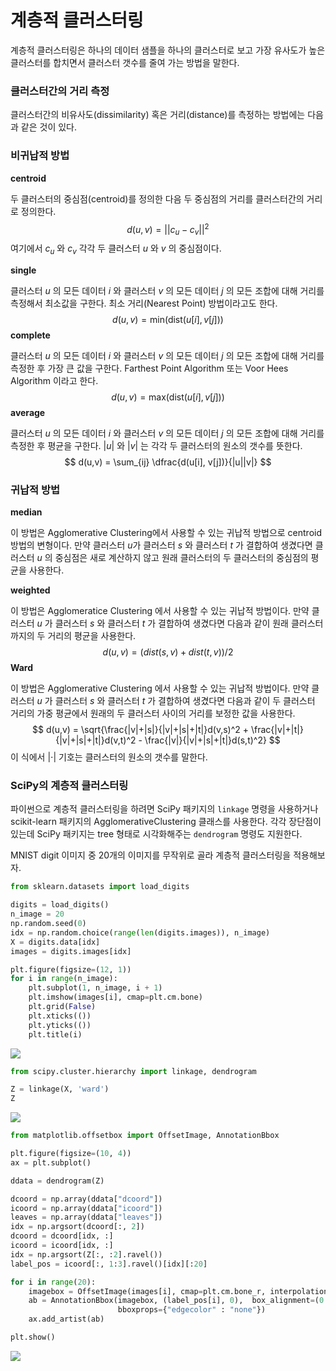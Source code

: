 # 계층적 클러스터링

계층적 클러스터링은 하나의 데이터 샘플을 하나의 클러스터로 보고 가장 유사도가 높은 클러스터를 합치면서 클러스터 갯수를 줄여 가는 방법을 말한다.



### 클러스터간의 거리 측정

클러스터간의 비유사도(dissimilarity) 혹은 거리(distance)를 측정하는 방법에는 다음과 같은 것이 있다.



### 비귀납적 방법

**centroid**

두 클러스터의 중심점(centroid)를 정의한 다음 두 중심점의 거리를 클러스터간의 거리로 정의한다.
$$
d(u, v) = || c_u - c_v ||^2
$$
여기에서 $c_u$ 와 $c_v$ 각각 두 클러스터 $u$ 와 $v$ 의 중심점이다.

**single**

클러스터 $u$ 의 모든 데이터 $i$ 와 클러스터 $v$ 의 모든 데이터 $j$ 의 모든 조합에 대해 거리를 측정해서 최소값을 구한다. 최소 거리(Nearest Point) 방법이라고도 한다.
$$
d(u,v) = \text{min}(\text{dist}(u[i], v[j]))
$$
**complete**

클러스터 $u$ 의 모든 데이터 $i$ 와 클러스터 $v$ 의 모든 데이터 $j$ 의 모든 조합에 대해 거리를 측정한 후 가장 큰 값을 구한다. Farthest Point Algorithm 또는 Voor Hees Algorithm 이라고 한다.
$$
d(u,v) = \text{max}(\text{dist}(u[i], v[j]))
$$
**average**

클러스터 $u$ 의 모든 데이터 $i$ 와 클러스터 $v$ 의 모든 데이터 $j$ 의 모든 조합에 대해 거리를 측정한 후 평균을 구한다. $|u|$ 와 $|v|$ 는 각각 두 클러스터의 원소의 갯수를 뜻한다.
$$
d(u,v) = \sum_{ij} \dfrac{d(u[i], v[j])}{|u||v|}
$$

### 귀납적 방법

**median**

이 방법은 Agglomerative Clustering에서 사용할 수 있는 귀납적 방법으로 centroid 방법의 변형이다.  만약 클러스터 $u$가 클러스터 $s$ 와 클러스터 $t$ 가 결합하여 생겼다면 클러스터 $u$ 의 중심점은 새로 계산하지 않고 원래 클러스터의 두 클러스터의 중심점의 평균을 사용한다.

**weighted**

이 방법은 Agglomeratice Clustering 에서 사용할 수 있는 귀납적 방법이다. 만약 클러스터 $u$ 가 클러스터 $s$ 와 클러스터 $t$ 가 결합하여 생겼다면 다음과 같이 원래 클러스터까지의 두 거리의 평균을 사용한다. 
$$
d(u,v) = (dist(s,v) + dist(t,v))/2
$$
**Ward**

이 방법은 Agglomerative Clustering 에서 사용할 수 있는 귀납적 방법이다. 만약 클러스터 $u$ 가 클러스터 $s$ 와 클러스터 $t$ 가 결합하여 생겼다면 다음과 같이 두 클러스터 거리의 가중 평균에서 원래의 두 클러스터 사이의 거리를 보정한 값을 사용한다.
$$
d(u,v) = \sqrt{\frac{|v|+|s|}{|v|+|s|+|t|}d(v,s)^2 + \frac{|v|+|t|}{|v|+|s|+|t|}d(v,t)^2 - \frac{|v|}{|v|+|s|+|t|}d(s,t)^2}
$$
이 식에서 $|\cdot|$ 기호는 클러스터의 원소의 갯수를 말한다.

### SciPy의 계층적 클러스터링

파이썬으로 계층적 클러스터링을 하려면 SciPy 패키지의 `linkage` 명령을 사용하거나 scikit-learn 패키지의 AgglomerativeClustering 클래스를 사용한다. 각각 장단점이 있는데 SciPy 패키지는 tree 형태로 시각화해주는 `dendrogram` 명령도 지원한다.

MNIST digit 이미지 중 20개의 이미지를 무작위로 골라 계층적 클러스터링을 적용해보자.

```python
from sklearn.datasets import load_digits

digits = load_digits()
n_image = 20
np.random.seed(0)
idx = np.random.choice(range(len(digits.images)), n_image)
X = digits.data[idx]
images = digits.images[idx]

plt.figure(figsize=(12, 1))
for i in range(n_image):
    plt.subplot(1, n_image, i + 1)
    plt.imshow(images[i], cmap=plt.cm.bone)
    plt.grid(False)
    plt.xticks(())
    plt.yticks(())
    plt.title(i)
```

![](https://user-images.githubusercontent.com/17154958/50967933-f37f8900-151c-11e9-9252-1600333e9f4e.png)

```python
from scipy.cluster.hierarchy import linkage, dendrogram

Z = linkage(X, 'ward')
Z
```

![](https://user-images.githubusercontent.com/17154958/50967957-072aef80-151d-11e9-938b-08bccb2acd97.png)

```python
from matplotlib.offsetbox import OffsetImage, AnnotationBbox

plt.figure(figsize=(10, 4))
ax = plt.subplot()

ddata = dendrogram(Z)

dcoord = np.array(ddata["dcoord"])
icoord = np.array(ddata["icoord"])
leaves = np.array(ddata["leaves"])
idx = np.argsort(dcoord[:, 2])
dcoord = dcoord[idx, :]
icoord = icoord[idx, :]
idx = np.argsort(Z[:, :2].ravel())
label_pos = icoord[:, 1:3].ravel()[idx][:20]

for i in range(20):
    imagebox = OffsetImage(images[i], cmap=plt.cm.bone_r, interpolation="bilinear", zoom=3)
    ab = AnnotationBbox(imagebox, (label_pos[i], 0),  box_alignment=(0.5, -0.1), 
                        bboxprops={"edgecolor" : "none"})
    ax.add_artist(ab)

plt.show()
```

![](https://user-images.githubusercontent.com/17154958/50967998-1f027380-151d-11e9-9c58-b92d0e1000b7.png)
